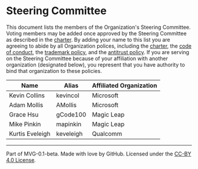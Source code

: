 # Steering Committee

This document lists the members of the Organization's Steering Committee. Voting members may be added once approved by the Steering Committee as described in the [charter](./CHARTER.md). By adding your name to this list you are agreeing to abide by all Organization polices, including the [charter](./CHARTER.md), the [code of conduct](./CODE-OF-CONDUCT.md), the [trademark policy](./TRADEMARKS.md), and the [antitrust policy](./ANTITRUST.md). If you are serving on the Steering Committee because of your affiliation with another organization (designated below), you represent that you have authority to bind that organization to these policies.

| Name          | Alias    | Affiliated Organization |
|---------------|----------|-------------------------|
| Kevin Collins | kevincol | Microsoft               |
| Adam Mollis   | AMollis  | Microsoft               |
| Grace Hsu     | gCode100 | Magic Leap              |
| Mike Pinkin   | mapinkin | Magic Leap              |
| Kurtis Eveleigh | keveleigh | Qualcomm             |

---
Part of MVG-0.1-beta.
Made with love by GitHub. Licensed under the [CC-BY 4.0 License](https://creativecommons.org/licenses/by-sa/4.0/).
